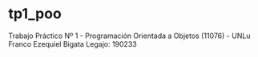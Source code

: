 # tp1_poo
Trabajo Práctico Nº 1 - Programación Orientada a Objetos (11076) - UNLu
Franco Ezequiel Bigata Legajo: 190233
